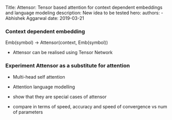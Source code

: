 Title: Attensor: Tensor based attention for context dependent embeddings and language modeling
description: New idea to be tested
hero: 
authors:
    - Abhishek Aggarwal
date: 2019-03-21


### Context dependent embedding
Emb(symbol) -> Attensor(context, Emb(symbol))
- Attensor can be realised using Tensor Network


### Experiment Attensor as a substitute for attention
- Multi-head self attention
- Attention language modelling

- show that they are special cases of attensor

- compare in terms of speed, accuracy and speed of convergence vs num of parameters

